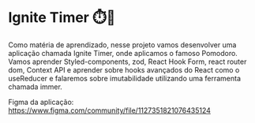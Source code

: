 # Ignite Timer ⏱️🚀
Como matéria de aprendizado, nesse projeto vamos desenvolver uma aplicação chamada Ignite Timer, onde aplicamos o famoso Pomodoro. Vamos aprender Styled-components, zod, React Hook Form, react router dom, Context API e aprender sobre hooks avançados do React como o useReducer e falaremos sobre imutabilidade utilizando uma ferramenta chamada immer.

Figma da aplicação: https://www.figma.com/community/file/1127351821076435124
